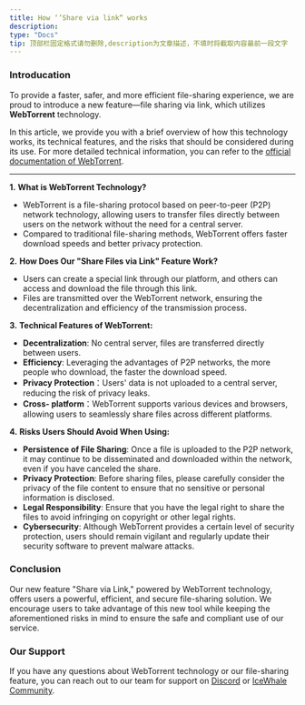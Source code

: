 ```yaml
---
title: How ‘’Share via link“ works
description: 
type: "Docs"
tip: 顶部栏固定格式请勿删除,description为文章描述，不填时将截取内容最前一段文字
---
```


### Introducation

To provide a faster, safer, and more efficient file-sharing experience, we are proud to introduce a new feature—file sharing via link, which utilizes **WebTorrent** technology.

In this article, we provide you with a brief overview of how this technology works, its technical features, and the risks that should be considered during its use. For more detailed technical information, you can refer to the [ official documentation of WebTorrent](https://github.com/webtorrent/webtorrent/blob/master/docs/faq.md).

---

**1.** ****What is WebTorrent Technology?****

* WebTorrent is a file-sharing protocol based on peer-to-peer (P2P) network technology, allowing users to transfer files directly between users on the network without the need for a central server.
* Compared to traditional file-sharing methods, WebTorrent offers faster download speeds and better privacy protection.

**2.** **How Does Our "Share Files via Link" Feature Work?**

* Users can create a special link through our platform, and others can access and download the file through this link.
* Files are transmitted over the WebTorrent network, ensuring the decentralization and efficiency of the transmission process.

**3.** **Technical Features of WebTorrent:**

* **Decentralization**: No central server, files are transferred directly between users.
* **Efficiency**: Leveraging the advantages of P2P networks, the more people who download, the faster the download speed.
* **Privacy Protection**：Users' data is not uploaded to a central server, reducing the risk of privacy leaks.
* **Cross- platform**：WebTorrent supports various devices and browsers, allowing users to seamlessly share files across different platforms.

**4.** **Risks Users Should Avoid When Using:**

* **Persistence of File Sharing**: Once a file is uploaded to the P2P network, it may continue to be disseminated and downloaded within the network, even if you have canceled the share.
* **Privacy Protection**: Before sharing files, please carefully consider the privacy of the file content to ensure that no sensitive or personal information is disclosed.
* **Legal Responsibility**: Ensure that you have the legal right to share the files to avoid infringing on copyright or other legal rights.
* **Cybersecurity**: Although WebTorrent provides a certain level of security protection, users should remain vigilant and regularly update their security software to prevent malware attacks.

### Conclusion

Our new feature "Share via Link," powered by WebTorrent technology, offers users a powerful, efficient, and secure file-sharing solution.
We encourage users to take advantage of this new tool while keeping the aforementioned risks in mind to ensure the safe and compliant use of our service.

### Our Support

If you have any questions about WebTorrent technology or our file-sharing feature, you can reach out to our team for support on [Discord](https://discord.gg/f9nzbmpMtU) or [IceWhale Community](https://community.zimaspace.com/).
